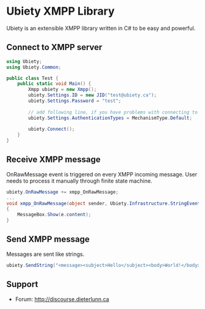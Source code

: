 Ubiety XMPP Library
===================

Ubiety is an extensible XMPP library written in C# to be easy and powerful.

Connect to XMPP server
----------------------

```c#
using Ubiety;
using Ubiety.Common;

public class Test {
    public static void Main() {
        Xmpp ubiety = new Xmpp();
        ubiety.Settings.ID = new JID("test@ubiety.ca");
        ubiety.Settings.Password = "test";
        
        // add following line, if you have problems with connecting to server
        ubiety.Settings.AuthenticationTypes = MechanismType.Default;
        
        ubiety.Connect();
    }
}
```

Receive XMPP message
--------------------

OnRawMessage event is triggered on every XMPP incoming message. User needs to process it manually through finite state machine.

```c#
ubiety.OnRawMessage += xmpp_OnRawMessage;
...
void xmpp_OnRawMessage(object sender, Ubiety.Infrastructure.StringEventArgs e)
{
    MessageBox.Show(e.content);
}
```

Send XMPP message
-----------------

Messages are sent like strings.

```c#
ubiety.SendString("<message><subject>Hello</subject><body>World!</body></message>");
```

Support
-------

* Forum: <http://discourse.dieterlunn.ca>
